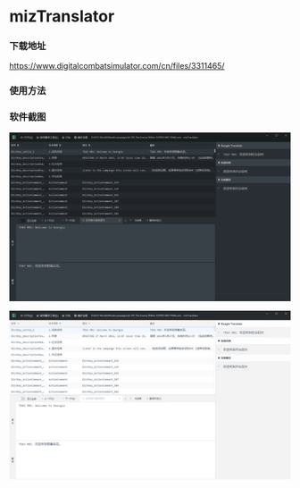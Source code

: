 # mizTranslator

### 下载地址 

https://www.digitalcombatsimulator.com/cn/files/3311465/

### 使用方法 



### 软件截图

![](assets/Snipaste_2020-07-26_16-41-12.png)

![](assets/Snipaste_2020-07-26_16-41-23.png)